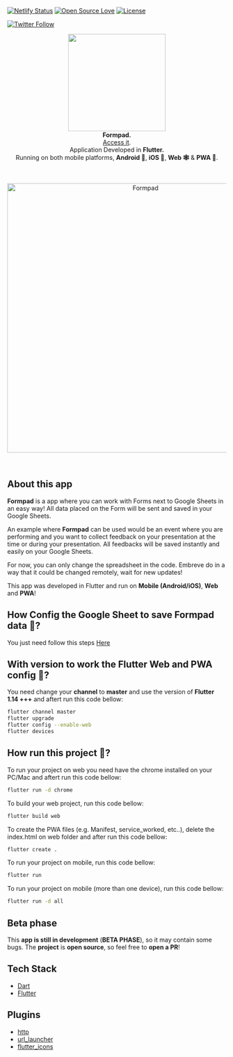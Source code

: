 [![Netlify Status](https://api.netlify.com/api/v1/badges/db9d464b-4808-4449-a1c7-2dd252d5aedb/deploy-status)](https://app.netlify.com/sites/formpad/deploys)
[![Open Source Love](https://badges.frapsoft.com/os/v1/open-source.svg?v=102)](https://opensource.org/licenses/MIT)
[![License](https://img.shields.io/badge/license-MIT-orange.svg)](https://github.com/samuelematias/Formpad/blob/master/LICENSE)

[![Twitter Follow](https://img.shields.io/twitter/follow/samuelematias.svg?style=social)](https://twitter.com/samuelematias)

<!-- header section -->
<p align="center">
  <img src="https://i.imgur.com/B1kNldO.png" height="224"  /><br/>
  <span><b>Formpad.</b></span><br/>
  <a href="https://formpad.netlify.com/">Access it</a>.<br/>
  <span>Application Developed in <b>Flutter.</b></span><br/>
  <span>Running on both mobile platforms, <b>Android 🤖</b>, <b>iOS 🍎</b>, <b>Web 🕸</b> & <b>PWA 📱</b>. </span><br/>
</p>
<!-- header section END -->

<br/>
<!-- show case/gif section -->
<p align="center">
    <img alt="Formpad" height="620" src="https://media.giphy.com/media/S8MpUK2Qhf1mkjyCLY/giphy.gif" />
</p>
<!-- show case/gif section END -->

<br/>

<!-- about app and course section -->

## About this app

**Formpad** is a app where you can work with Forms next to Google Sheets in an easy way!
All data placed on the Form will be sent and saved in your Google Sheets.

An example where **Formpad** can be used would be an event where you are performing and you want to collect feedback on your presentation at the time or during your presentation. All feedbacks will be saved instantly and easily on your Google Sheets.

For now, you can only change the spreadsheet in the code. Embreve do in a way that it could be changed remotely, wait for new updates!

This app was developed in Flutter and run on **Mobile (Android/iOS)**, **Web** and **PWA**!

## How Config the Google Sheet to save Formpad data 🤔?

You just need follow this steps [Here](https://github.com/samuelematias/Formpad/blob/master/GOOGLE_SHEET.MD)

## With version to work the Flutter Web and PWA config 🤔?

You need change your **channel** to **master** and use the version of **Flutter 1.14 +++** and aftert run this code bellow:

```bash
flutter channel master
flutter upgrade
flutter config --enable-web
flutter devices
```

## How run this project 🤔?

To run your project on web you need have the chrome installed on your PC/Mac and aftert run this code bellow:

```bash
flutter run -d chrome
```

To build your web project, run this code bellow:

```bash
flutter build web
```

To create the PWA files (e.g. Manifest, service_worked, etc..), delete the index.html on web folder and after run this code bellow:

```bash
flutter create .
```

To run your project on mobile, run this code bellow:

```bash
flutter run
```

To run your project on mobile (more than one device), run this code bellow:

```bash
flutter run -d all
```

## Beta phase

This **app is still in development** (**BETA PHASE**), so it may contain some bugs. The **project** is **open source**, so feel free to **open a PR**!

## Tech Stack

- [Dart](https://dart.dev/)
- [Flutter](https://flutter.dev/)

## Plugins

- [http](https://pub.dev/packages/http)
- [url_launcher](https://pub.dev/packages/url_launcher)
- [flutter_icons](https://pub.dev/packages/flutter_icons)
